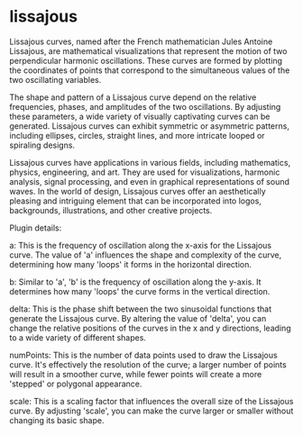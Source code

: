 # lissajous

Lissajous curves, named after the French mathematician Jules Antoine Lissajous, are mathematical visualizations that represent the motion of two perpendicular harmonic oscillations. These curves are formed by plotting the coordinates of points that correspond to the simultaneous values of the two oscillating variables.

The shape and pattern of a Lissajous curve depend on the relative frequencies, phases, and amplitudes of the two oscillations. By adjusting these parameters, a wide variety of visually captivating curves can be generated. Lissajous curves can exhibit symmetric or asymmetric patterns, including ellipses, circles, straight lines, and more intricate looped or spiraling designs.

Lissajous curves have applications in various fields, including mathematics, physics, engineering, and art. They are used for visualizations, harmonic analysis, signal processing, and even in graphical representations of sound waves. In the world of design, Lissajous curves offer an aesthetically pleasing and intriguing element that can be incorporated into logos, backgrounds, illustrations, and other creative projects.

Plugin details: 

a: This is the frequency of oscillation along the x-axis for the Lissajous curve. The value of 'a' influences the shape and complexity of the curve, determining how many 'loops' it forms in the horizontal direction.

b: Similar to 'a', 'b' is the frequency of oscillation along the y-axis. It determines how many 'loops' the curve forms in the vertical direction.

delta: This is the phase shift between the two sinusoidal functions that generate the Lissajous curve. By altering the value of 'delta', you can change the relative positions of the curves in the x and y directions, leading to a wide variety of different shapes.

numPoints: This is the number of data points used to draw the Lissajous curve. It's effectively the resolution of the curve; a larger number of points will result in a smoother curve, while fewer points will create a more 'stepped' or polygonal appearance.

scale: This is a scaling factor that influences the overall size of the Lissajous curve. By adjusting 'scale', you can make the curve larger or smaller without changing its basic shape.
